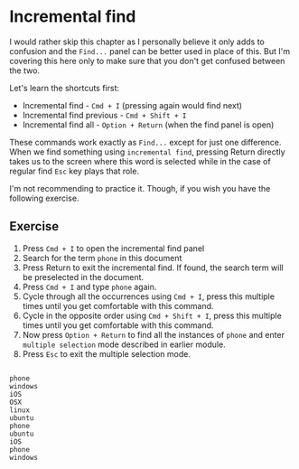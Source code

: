 Incremental find
=================

I would rather skip this chapter as I personally believe it only adds to
confusion and the `Find...` panel can be better used in place of this. But
I'm covering this here only to make sure that you don't get confused between
the two.

Let's learn the shortcuts first:

* Incremental find - `Cmd + I` (pressing again would find next)
* Incremental find previous - `Cmd + Shift + I`
* Incremental find all - `Option + Return` (when the find panel is open)

These commands work exactly as `Find...` except for just one difference. When
we find something using `incremental find`, pressing Return directly
takes us to the screen where this word is selected while in the case of
regular find `Esc` key plays that role.

I'm not recommending to practice it. Though, if you wish you have the
following exercise.


Exercise
---------

1. Press `Cmd + I` to open the incremental find panel
2. Search for the term `phone` in this document
3. Press Return to exit the incremental find. If found, the search
   term will be preselected in the document.
4. Press `Cmd + I` and type `phone` again.
3. Cycle through all the occurrences using `Cmd + I`, press this multiple times
   until you get comfortable with this command.
4. Cycle in the opposite order using `Cmd + Shift + I`, press this multiple
   times until you get comfortable with this command.
5. Now press `Option + Return` to find all the instances of `phone` and enter
   `multiple selection` mode described in earlier module.
6. Press `Esc` to exit the multiple selection mode.

```

phone
windows
iOS
OSX
linux
ubuntu
phone
ubuntu
iOS
phone
windows

```
